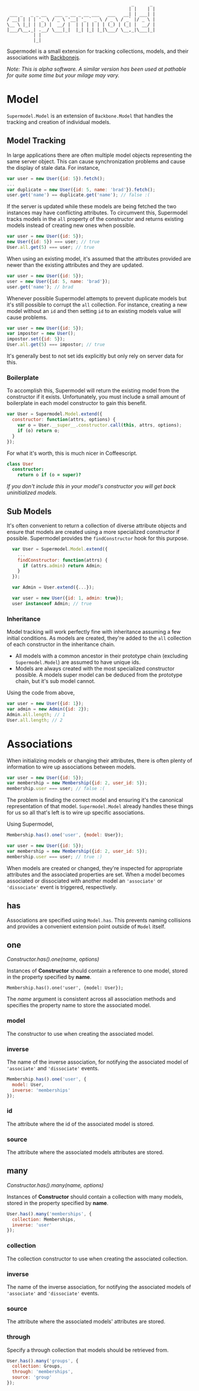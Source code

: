                                                    _      _
                                                  | |    | |
     ___ _   _ _ __   ___ _ __ _ __ ___   ___   __| | ___| |
    / __| | | | '_ \ / _ \ '__| '_ ` _ \ / _ \ / _` |/ _ \ |
    \__ \ |_| | |_) |  __/ |  | | | | | | (_) | (_| |  __/ |
    |___/\__,_| .__/ \___|_|  |_| |_| |_|\___/ \__,_|\___|_|
              | |
              |_|

Supermodel is a small extension for tracking collections, models, and their
associations with [Backbonejs][backbone].

*Note: This is alpha software.  A similar version has been used at pathable for
quite some time but your milage may vary.*

# Model

`Supermodel.Model` is an extension of `Backbone.Model` that handles the
tracking and creation of individual models.

## Model Tracking

In large applications there are often multiple model objects representing the
same server object.  This can cause synchronization problems and cause the
display of stale data.  For instance,

```javascript
var user = new User({id: 5}).fetch();
...
var duplicate = new User({id: 5, name: 'brad'}).fetch();
user.get('name') == duplicate.get('name'); // false :(
```

If the server is updated while these models are being fetched the two instances
may have conflicting attributes.  To circumvent this, Supermodel tracks models
in the `all` property of the constructor and returns existing models instead of
creating new ones when possible.

```javascript
var user = new User({id: 5});
new User({id: 5}) === user; // true
User.all.get(5) === user; // true
```

When using an existing model, it's assumed that the attributes provided are
newer than the existing attributes and they are updated.

```javascript
var user = new User({id: 5});
user = new User({id: 5, name: 'brad'});
user.get('name'); // brad
```

Whenever possible Supermodel attempts to prevent duplicate models but it's
still possible to corrupt the `all` collection.  For instance, creating a new
model without an `id` and then setting `id` to an existing models value will
cause problems.

```javascript
var user = new User({id: 5});
var impostor = new User();
impostor.set({id: 5});
User.all.get(5) === impostor; // true
```

It's generally best to not set ids explicitly but only rely on server data for
this.

### Boilerplate

To accomplish this, Supermodel will return the existing model from the
constructor if it exists.  Unfortunately, you must include a small amount of
boilerplate in each model constructor to gain this benefit.

```javascript
var User = Supermodel.Model.extend({
  constructor: function(attrs, options) {
    var o = User.__super__.constructor.call(this, attrs, options);
    if (o) return o;
  }
});
```

For what it's worth, this is much nicer in Coffeescript.

```coffeescript
class User
  constructor:
    return o if (o = super)?
```

*If you don't include this in your model's constructor you will get back
uninitialized models.*

## Sub Models

It's often convenient to return a collection of diverse attribute objects and
ensure that models are created using a more specialized constructor if
possible.  Supermodel provides the `findConstructor` hook for this purpose.

```javascript
  var User = Supermodel.Model.extend({
    ...
    findConstructor: function(attrs) {
      if (attrs.admin) return Admin;
    }
  });

  var Admin = User.extend({...});

  var user = new User({id: 1, admin: true});
  user instanceof Admin; // true
```

### Inheritance

Model tracking will work perfectly fine with inheritance assuming a few initial
conditions.  As models are created, they're added to the `all` collection of
each constructor in the inheritance chain.

* All models with a common ancestor in their prototype chain
  (excluding `Supermodel.Model`) are assumed to have unique ids.
* Models are always created with the most specialized constructor possible.
  A models super model can be deduced from the prototype chain, but it's sub
  model cannot.

Using the code from above,

```javascript
var user = new User({id: 1});
var admin = new Admin({id: 2});
Admin.all.length; // 1
User.all.length; // 2
```

# Associations

When initializing models or changing their attributes, there is often plenty of
information to wire up associations between models.

```javascript
var user = new User({id: 5});
var membership = new Membership({id: 2, user_id: 5});
membership.user === user; // false :(
```

The problem is finding the correct model and ensuring it's the canonical
representation of that model.  `Supermodel.Model` already handles these things
for us so all that's left is to wire up specific associations.

Using Supermodel,

```javascript
Membership.has().one('user', {model: User});

var user = new User({id: 5});
var membership = new Membership({id: 2, user_id: 5});
membership.user === user; // true :)
```

When models are created or changed, they're inspected for appropriate
attributes and the associated properties are set.  When a model becomes
associated or dissociated with another model an `'associate'` or `'dissociate'`
event is triggered, respectively.

## has

Associations are specified using `Model.has`.  This prevents naming collisions
and provides a convenient extension point outside of `Model` itself.

## one

*Constructor.has().one(name, options)*

Instances of **Constructor** should contain a reference to one model, stored
in the property specified by **name**.

```
Membership.has().one('user', {model: User});
```

The *name* argument is consistent across all association methods and specifies
the property name to store the associated model.

### model

The constructor to use when creating the associated model.

### inverse

The name of the inverse association, for notifying the associated model of
`'associate'` and `'dissociate'` events.

```javascript
Membership.has().one('user', {
  model: User,
  inverse: 'memberships'
});
```

### id

The attribute where the id of the associated model is stored.

### source

The attribute where the associated models attributes are stored.

## many

*Constructor.has().many(name, options)*

Instances of **Constructor** should contain a collection with many models,
stored in the property specified by **name**.

```javascript
User.has().many('memberships', {
  collection: Memberships,
  inverse: 'user'
});
```

### collection

The collection constructor to use when creating the associated collection.

### inverse

The name of the inverse association, for notifying the associated models of
`'associate'` and `'dissociate'` events.

### source

The attribute where the associated models' attributes are stored.

### through

Specify a through collection that models should be retrieved from.

```javascript
User.has().many('groups', {
  collection: Groups,
  through: 'memberships',
  source: 'group'
});
```

[backbone]: http://backbonejs.org
